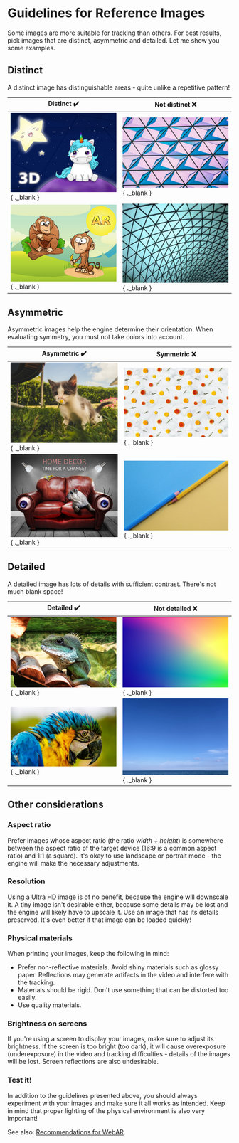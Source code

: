 # Guidelines for Reference Images

Some images are more suitable for tracking than others. For best results, pick images that are distinct, asymmetric and detailed. Let me show you some examples.

## Distinct

A distinct image has distinguishable areas - quite unlike a repetitive pattern!

| Distinct :heavy_check_mark: | Not distinct :x: |
| --------------------------- | ---------------- |
| [![](./img/guidelines-for-images-10.jpg "Based on free image from https://pixabay.com/pt/illustrations/unic%c3%b3rnio-gal%c3%a1xia-fantasia-estrela-3115021/ (Tarishart)")](./img/guidelines-for-images-10.jpg){ ._blank } | [![](./img/guidelines-for-images-1.jpg "Free image from https://www.pexels.com/pt-br/foto/papel-de-parede-abstrato-roxo-e-azul-430207/ (Scott Webb)")](./img/guidelines-for-images-1.jpg){ ._blank } |
| [![](./img/guidelines-for-images-9.jpg "Based on free images from https://pixabay.com/pt/illustrations/o-macaco-chimpanz%c3%a9-macaco-banana-4701265/ (Dmitry Abramov) and https://pixabay.com/pt/vectors/panorama-crep%c3%basculo-luz-noite-c%c3%a9u-1844227/ (Wild0ne)")](./img/guidelines-for-images-9.jpg){ ._blank } | [![](./img/guidelines-for-images-4.jpg "Free image from https://www.pexels.com/pt-br/foto/imagem-completa-da-estrutura-arquitetonica-248921/ (Pixabay)")](./img/guidelines-for-images-4.jpg){ ._blank } |

## Asymmetric

Asymmetric images help the engine determine their orientation. When evaluating symmetry, you must not take colors into account.

| Asymmetric :heavy_check_mark: | Symmetric :x: |
| ----------------------------- | ------------- |
| [![](./img/guidelines-for-images-12.jpg "Free image from https://www.pexels.com/pt-br/foto/gatinho-branco-e-cinza-cheirando-flor-da-margarida-branca-1472999/ (Alex Bargain)")](./img/guidelines-for-images-12.jpg){ ._blank } | [![](./img/guidelines-for-images-2.jpg "Free image from https://www.pexels.com/pt-br/foto/frutas-citricas-brancas-vermelhas-e-amarelas-1415734/ (Aleksandar Pasaric)")](./img/guidelines-for-images-2.jpg){ ._blank } |
| [![](./img/guidelines-for-images-11.jpg "Based on free image from https://pixabay.com/pt/photos/sof%c3%a1-surreal-olhos-cachorro-arte-749629/ (0fjd125gk87)")](./img/guidelines-for-images-11.jpg){ ._blank } | [![](./img/guidelines-for-images-5.jpg "Free image from https://www.pexels.com/pt-br/foto/lapis-de-cor-amarelo-e-azul-1762851/ (Ann H)")](./img/guidelines-for-images-5.jpg){ ._blank } |

## Detailed

A detailed image has lots of details with sufficient contrast. There's not much blank space!

| Detailed :heavy_check_mark: | Not detailed :x: |
| ---------------------------------- | ----------------------- |
| [![](./img/guidelines-for-images-3.jpg "Free image from https://www.pexels.com/pt-br/foto/pagode-verde-321900/ (Anthony)")](./img/guidelines-for-images-3.jpg){ ._blank } | [![](./img/guidelines-for-images-7.jpg "Free image from https://www.pexels.com/pt-br/foto/6985119/ (Gradienta)")](./img/guidelines-for-images-7.jpg){ ._blank } |
| [![](./img/guidelines-for-images-8.jpg "Free image from https://www.pexels.com/pt-br/foto/fotografia-de-close-up-de-arara-azul-e-amarela-1453550/ (Susanne Jutzeler)")](./img/guidelines-for-images-8.jpg){ ._blank } | [![](./img/guidelines-for-images-6.jpg "Free image from https://unsplash.com/photos/KF-r4-KM9pM (Gian Gomez)")](./img/guidelines-for-images-6.jpg){ ._blank } |

## Other considerations

### Aspect ratio

Prefer images whose aspect ratio (the ratio _width &divide; height_) is somewhere between the aspect ratio of the target device (16:9 is a common aspect ratio) and 1:1 (a square). It's okay to use landscape or portrait mode - the engine will make the necessary adjustments.

### Resolution

Using a Ultra HD image is of no benefit, because the engine will downscale it. A tiny image isn't desirable either, because some details may be lost and the engine will likely have to upscale it. Use an image that has its details preserved. It's even better if that image can be loaded quickly!

### Physical materials

When printing your images, keep the following in mind:

- Prefer non-reflective materials. Avoid shiny materials such as glossy paper. Reflections may generate artifacts in the video and interfere with the tracking.
- Materials should be rigid. Don't use something that can be distorted too easily.
- Use quality materials.

### Brightness on screens

If you're using a screen to display your images, make sure to adjust its brightness. If the screen is too bright (too dark), it will cause overexposure (underexposure) in the video and tracking difficulties - details of the images will be lost. Screen reflections are also undesirable.

### Test it!

In addition to the guidelines presented above, you should always experiment with your images and make sure it all works as intended. Keep in mind that proper lighting of the physical environment is also very important!

See also: [Recommendations for WebAR](./recommendations.md).